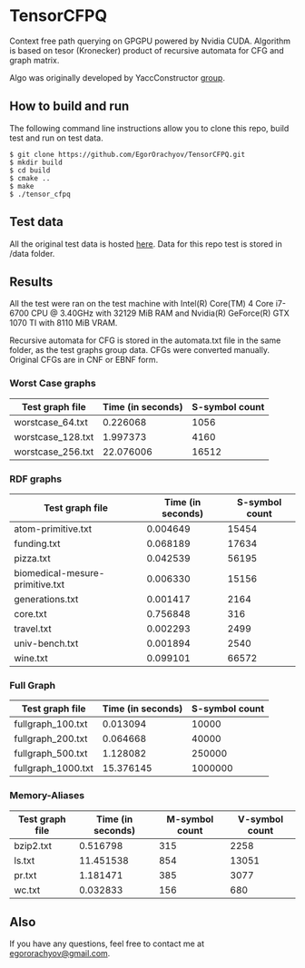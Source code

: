 # TensorCFPQ

Context free path querying on GPGPU powered by Nvidia CUDA.
Algorithm is based on tesor (Kronecker) product of recursive
automata for CFG and graph matrix.

Algo was originally developed by YaccConstructor [group](https://github.com/YaccConstructor).

## How to build and run

The following command line instructions allow you to clone this repo,
build test and run on test data.

```
$ git clone https://github.com/EgorOrachyov/TensorCFPQ.git
$ mkdir build
$ cd build
$ cmake ..
$ make 
$ ./tensor_cfpq
```

## Test data

All the original test data is hosted [here](https://github.com/JetBrains-Research/CFPQ_Data). 
Data for this repo test is stored in /data folder.

## Results

All the test were ran on the test machine with Intel(R) Core(TM) 4 Core i7-6700 CPU @ 3.40GHz with 32129 MiB RAM and Nvidia(R) GeForce(R) GTX 1070 TI with 8110 MiB VRAM.  

Recursive automata for CFG is stored in the automata.txt file in the same folder, as the 
test graphs group data. CFGs were converted manually. Original CFGs are in CNF or EBNF form. 

### Worst Case graphs

Test graph file | Time (in seconds) | S-symbol count
--------------- | ----------------- | --------------
worstcase_64.txt | 0.226068  | 1056
worstcase_128.txt | 1.997373  | 4160
worstcase_256.txt | 22.076006 | 16512

### RDF graphs

Test graph file | Time (in seconds) | S-symbol count
--------------- | ----------------- | --------------
atom-primitive.txt | 0.004649 | 15454
funding.txt | 0.068189 | 17634
pizza.txt | 0.042539 | 56195
biomedical-mesure-primitive.txt | 0.006330 | 15156
generations.txt | 0.001417 | 2164
core.txt | 0.756848 | 316
travel.txt | 0.002293 | 2499
univ-bench.txt | 0.001894 | 2540
wine.txt | 0.099101 | 66572

### Full Graph

Test graph file | Time (in seconds) | S-symbol count
--------------- | ----------------- | --------------
fullgraph_100.txt | 0.013094 | 10000
fullgraph_200.txt | 0.064668 | 40000
fullgraph_500.txt | 1.128082 | 250000
fullgraph_1000.txt | 15.376145 | 1000000

### Memory-Aliases

Test graph file | Time (in seconds) | M-symbol count | V-symbol count
--------------- | ----------------- | -------------- | --------------
bzip2.txt | 0.516798 | 315 | 2258
ls.txt | 11.451538 | 854 | 13051
pr.txt | 1.181471 | 385 | 3077
wc.txt | 0.032833 | 156 | 680

## Also

If you have any questions, feel free to contact me at egororachyov@gmail.com.


